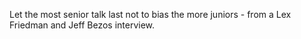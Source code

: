 Let the most senior talk last not to bias the more juniors - from a Lex Friedman and Jeff Bezos interview.
